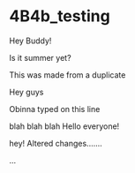 # 4B4b_testing

Hey Buddy!

Is it summer yet?

This was made from a duplicate

Hey guys

Obinna typed on this line




blah blah blah
Hello everyone!

hey!
Altered changes.......

...












